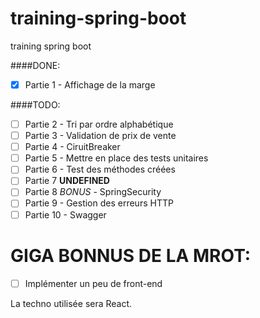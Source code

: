 # training-spring-boot
training spring boot 

####DONE:
- [x] Partie 1 - Affichage de la marge

####TODO:
- [ ] Partie 2 - Tri par ordre alphabétique
- [ ] Partie 3 - Validation de prix de vente
- [ ] Partie 4 - CiruitBreaker
- [ ] Partie 5 - Mettre en place des tests unitaires
- [ ] Partie 6 - Test des méthodes créées
- [ ] Partie 7 **UNDEFINED**
- [ ] Partie 8 *BONUS* - SpringSecurity
- [ ] Partie 9 - Gestion des erreurs HTTP
- [ ] Partie 10 - Swagger

# GIGA BONNUS DE LA MROT:
- [ ] Implémenter un peu de front-end

La techno utilisée sera React.